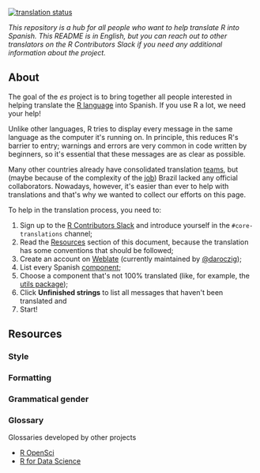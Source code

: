 [![translation status](https://translate.rx.studio/widgets/r-project/es/svg-badge.svg?native=1)](https://translate.rx.studio/languages/es/r-project/)

_This repository is a hub for all people who want to help translate R into
Spanish. This README is in English, but you can reach out to
other translators on the R Contributors Slack if you need any additional
information about the project._

## About
The goal of the _es_ project is to bring together all people interested in
helping translate the [R
language](https://en.wikipedia.org/wiki/R_(programming_language)) into Spanish. If you use R a lot, we need your help!

Unlike other languages, R tries to display every message in the same language as
the computer it's running on. In principle, this reduces R's barrier to entry;
warnings and errors are very common in code written by beginners, so it's
essential that these messages are as clear as possible.

Many other countries already have consolidated translation
[teams](https://developer.r-project.org/TranslationTeams.html), but (maybe
because of the complexity of the
[job](https://developer.r-project.org/Translations30.html)) Brazil lacked any
official collaborators. Nowadays, however, it's easier than ever to help with
translations and that's why we wanted to collect our efforts on this page.

To help in the translation process, you need to:

1. Sign up to the [R Contributors
   Slack](https://contributor.r-project.org/slack) and introduce yourself in the
   `#core-translations` channel;
1. Read the [Resources](https://github.com/r-devel/translations/wiki/Spanish-specific-translations#resources) section of
   this document, because the translation has some conventions that should be
   followed;
1. Create an account on [Weblate](https://translate.rx.studio/) (currently
   maintained by [@daroczig](https://twitter.com/daroczig));
1. List every Spanish
   [component](https://translate.rx.studio/languages/es/r-project/);
1. Choose a component that's not 100% translated (like, for example, the [utils
   package](https://translate.rx.studio/languages/es/r-project/));
1. Click **Unfinished strings** to list all messages that haven't been
   translated and
1. Start!


## Resources

### Style
### Formatting
### Grammatical gender
### Glossary
Glossaries developed by other projects
* [R OpenSci](https://github.com/ropensci-review-tools/glossary/blob/master/glossary.csv)
* [R for Data Science](https://github.com/cienciadedatos/documentacion-traduccion-r4ds/blob/master/orientaciones-traduccion.md)